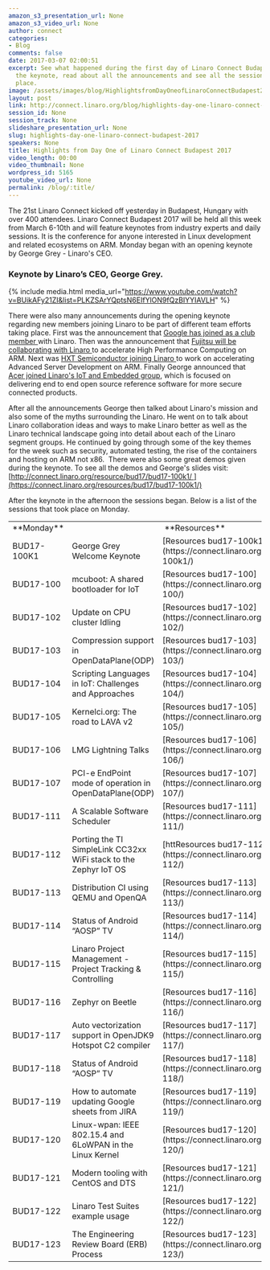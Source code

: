 ```yaml
---
amazon_s3_presentation_url: None
amazon_s3_video_url: None
author: connect
categories:
- Blog
comments: false
date: 2017-03-07 02:00:51
excerpt: See what happened during the first day of Linaro Connect Budapest 2017.  Watch
  the keynote, read about all the announcements and see all the sessions that took
  place.
image: /assets/images/blog/HighlightsfromDayOneofLinaroConnectBudapest2017.jpg
layout: post
link: http://connect.linaro.org/blog/highlights-day-one-linaro-connect-budapest-2017/
session_id: None
session_track: None
slideshare_presentation_url: None
slug: highlights-day-one-linaro-connect-budapest-2017
speakers: None
title: Highlights from Day One of Linaro Connect Budapest 2017
video_length: 00:00
video_thumbnail: None
wordpress_id: 5165
youtube_video_url: None
permalink: /blog/:title/
---
```


The 21st Linaro Connect kicked off yesterday in Budapest, Hungary with over 400 attendees. Linaro Connect Budapest 2017 will be held all this week from March 6-10th and will feature keynotes from industry experts and daily sessions. It is the conference for anyone interested in Linux development and related ecosystems on ARM. Monday began with an opening keynote by George Grey - Linaro's CEO.

### Keynote by Linaro’s CEO, George Grey.

{% include media.html media_url="https://www.youtube.com/watch?v=BUikAFy21ZI&list=PLKZSArYQptsN6EIfYlON9fQzBIYYIAVLH" %}

There were also many announcements during the opening keynote regarding new members joining Linaro to be part of different team efforts taking place. First was the announcement that [Google has joined as a club member ](/news/google-becomes-club-member-linaro/)with Linaro. Then was the announcement that [Fujitsu will be collaborating with Linaro ](/news/linaro-announces-fujitsus-collaboration-accelerate-high-performance-computing-arm/)to accelerate High Performance Computing on ARM. Next was [HXT Semiconductor joining Linaro ](/news/hxt-semiconductor-joins-linaro-accelerate-advanced-server-development-arm/)to work on accelerating Advanced Server Development on ARM. Finally George announced that [Acer joined Linaro's IoT and Embedded group](/news/acer-joins-linaro-iot-and-embedded-group/), which is focused on delivering end to end open source reference software for more secure connected products.

After all the announcements George then talked about Linaro's mission and also some of the myths surrounding the Linaro. He went on to talk about Linaro collaboration ideas and ways to make Linaro better as well as the Linaro technical landscape going into detail about each of the Linaro segment groups. He continued by going through some of the key themes for the week such as security, automated testing, the rise of the containers and hosting on ARM not x86.  There were also some great demos given during the keynote. To see all the demos and George's slides visit: [http://connect.linaro.org/resource/bud17/bud17-100k1/ ](https://connect.linaro.org/resources/bud17/bud17-100k1/)

After the keynote in the afternoon the sessions began. Below is a list of the sessions that took place on Monday.


<table width="100%" >
<tbody >
<tr >

<td data-sheets-value="{"1":2,"2":"Monday"}" >**Monday**
</td>

<td width="305" >
</td>

<td width="378" > **Resources**
</td>
</tr>
<tr >

<td data-sheets-value="{"1":2,"2":"BUD17-100K1"}" >BUD17-100K1
</td>

<td data-sheets-value="{"1":2,"2":"George Grey Welcome Keynote"}" >George Grey Welcome Keynote
</td>

<td data-sheets-value="{"1":2,"2":"http://connect.linaro.org/resource/bud17/bud17-100k1/"}" data-sheets-formula="="http://connect.linaro.org/resource/bud17/"& LOWER (R[0]C[-14]) &"/"" >[Resources bud17-100k1](https://connect.linaro.org/resources/bud17/bud17-100k1/)
</td>
</tr>
<tr >

<td data-sheets-value="{"1":2,"2":"BUD17-100"}" >BUD17-100
</td>

<td data-sheets-value="{"1":2,"2":"mcuboot: A shared bootloader for IoT"}" >mcuboot: A shared bootloader for IoT
</td>

<td data-sheets-value="{"1":2,"2":"http://connect.linaro.org/resource/bud17/bud17-100/"}" data-sheets-formula="="http://connect.linaro.org/resource/bud17/"& LOWER (R[0]C[-14]) &"/"" >[Resources bud17-100](https://connect.linaro.org/resources/bud17/bud17-100/)
</td>
</tr>
<tr >

<td data-sheets-value="{"1":2,"2":"BUD17-102"}" >BUD17-102
</td>

<td data-sheets-value="{"1":2,"2":"Update on CPU cluster Idling"}" >Update on CPU cluster Idling
</td>

<td data-sheets-value="{"1":2,"2":"http://connect.linaro.org/resource/bud17/bud17-102/"}" data-sheets-formula="="http://connect.linaro.org/resource/bud17/"& LOWER (R[0]C[-14]) &"/"" >[Resources bud17-102](https://connect.linaro.org/resources/bud17/bud17-102/)
</td>
</tr>
<tr >

<td data-sheets-value="{"1":2,"2":"BUD17-103"}" >BUD17-103
</td>

<td data-sheets-value="{"1":2,"2":"Compression support in OpenDataPlane(ODP)"}" >Compression support in OpenDataPlane(ODP)
</td>

<td data-sheets-value="{"1":2,"2":"http://connect.linaro.org/resource/bud17/bud17-103/"}" data-sheets-formula="="http://connect.linaro.org/resource/bud17/"& LOWER (R[0]C[-14]) &"/"" >[Resources bud17-103](https://connect.linaro.org/resources/bud17/bud17-103/)
</td>
</tr>
<tr >

<td data-sheets-value="{"1":2,"2":"BUD17-104"}" >BUD17-104
</td>

<td data-sheets-value="{"1":2,"2":"Scripting Languages in IoT: Challenges and Approaches"}" >Scripting Languages in IoT: Challenges and Approaches
</td>

<td data-sheets-value="{"1":2,"2":"http://connect.linaro.org/resource/bud17/bud17-104/"}" data-sheets-formula="="http://connect.linaro.org/resource/bud17/"& LOWER (R[0]C[-14]) &"/"" >[Resources bud17-104](https://connect.linaro.org/resources/bud17/bud17-104/)
</td>
</tr>
<tr >

<td data-sheets-value="{"1":2,"2":"BUD17-105"}" >BUD17-105
</td>

<td data-sheets-value="{"1":2,"2":"Kernelci.org: The road to LAVA v2"}" >Kernelci.org: The road to LAVA v2
</td>

<td data-sheets-value="{"1":2,"2":"http://connect.linaro.org/resource/bud17/bud17-105/"}" data-sheets-formula="="http://connect.linaro.org/resource/bud17/"& LOWER (R[0]C[-14]) &"/"" >[Resources bud17-105](https://connect.linaro.org/resources/bud17/bud17-105/)
</td>
</tr>
<tr >

<td data-sheets-value="{"1":2,"2":"BUD17-106"}" >BUD17-106
</td>

<td data-sheets-value="{"1":2,"2":"LMG Lightning Talks"}" >LMG Lightning Talks
</td>

<td data-sheets-value="{"1":2,"2":"http://connect.linaro.org/resource/bud17/bud17-106/"}" data-sheets-formula="="http://connect.linaro.org/resource/bud17/"& LOWER (R[0]C[-14]) &"/"" >[Resources bud17-106](https://connect.linaro.org/resources/bud17/bud17-106/)
</td>
</tr>
<tr >

<td data-sheets-value="{"1":2,"2":"BUD17-107"}" >BUD17-107
</td>

<td data-sheets-value="{"1":2,"2":"PCI-e EndPoint mode of operation in OpenDataPlane(ODP)"}" >PCI-e EndPoint mode of operation in OpenDataPlane(ODP)
</td>

<td data-sheets-value="{"1":2,"2":"http://connect.linaro.org/resource/bud17/bud17-107/"}" data-sheets-formula="="http://connect.linaro.org/resource/bud17/"& LOWER (R[0]C[-14]) &"/"" >[Resources bud17-107](https://connect.linaro.org/resources/bud17/bud17-107/)
</td>
</tr>
<tr >

<td data-sheets-value="{"1":2,"2":"BUD17-111"}" >BUD17-111
</td>

<td data-sheets-value="{"1":2,"2":"A Scalable Software Scheduler"}" >A Scalable Software Scheduler
</td>

<td data-sheets-value="{"1":2,"2":"http://connect.linaro.org/resource/bud17/bud17-111/"}" data-sheets-formula="="http://connect.linaro.org/resource/bud17/"& LOWER (R[0]C[-14]) &"/"" >[Resources bud17-111](https://connect.linaro.org/resources/bud17/bud17-111/)
</td>
</tr>
<tr >

<td data-sheets-value="{"1":2,"2":"BUD17-112"}" >BUD17-112
</td>

<td data-sheets-value="{"1":2,"2":"Porting the TI SimpleLink CC32xx WiFi stack to the Zephyr IoT OS"}" >Porting the TI SimpleLink CC32xx WiFi stack to the Zephyr IoT OS
</td>

<td data-sheets-value="{"1":2,"2":"http://connect.linaro.org/resource/bud17/bud17-112/"}" data-sheets-formula="="http://connect.linaro.org/resource/bud17/"& LOWER (R[0]C[-14]) &"/"" >[httResources bud17-112](https://connect.linaro.org/resources/bud17/bud17-112/)
</td>
</tr>
<tr >

<td data-sheets-value="{"1":2,"2":"BUD17-113"}" >BUD17-113
</td>

<td data-sheets-value="{"1":2,"2":"Distribution CI using QEMU and OpenQA"}" >Distribution CI using QEMU and OpenQA
</td>

<td data-sheets-value="{"1":2,"2":"http://connect.linaro.org/resource/bud17/bud17-113/"}" data-sheets-formula="="http://connect.linaro.org/resource/bud17/"& LOWER (R[0]C[-14]) &"/"" >[Resources bud17-113](https://connect.linaro.org/resources/bud17/bud17-113/)
</td>
</tr>
<tr >

<td data-sheets-value="{"1":2,"2":"BUD17-114"}" >BUD17-114
</td>

<td data-sheets-value="{"1":2,"2":"Status of Android \u201cAOSP\u201d TV"}" >Status of Android “AOSP” TV
</td>

<td data-sheets-value="{"1":2,"2":"http://connect.linaro.org/resource/bud17/bud17-114/"}" data-sheets-formula="="http://connect.linaro.org/resource/bud17/"& LOWER (R[0]C[-14]) &"/"" >[Resources bud17-114](https://connect.linaro.org/resources/bud17/bud17-114/)
</td>
</tr>
<tr >

<td data-sheets-value="{"1":2,"2":"BUD17-115"}" >BUD17-115
</td>

<td data-sheets-value="{"1":2,"2":"Linaro Project Management - Project Tracking & Controlling"}" >Linaro Project Management - Project Tracking & Controlling
</td>

<td data-sheets-value="{"1":2,"2":"http://connect.linaro.org/resource/bud17/bud17-115/"}" data-sheets-formula="="http://connect.linaro.org/resource/bud17/"& LOWER (R[0]C[-14]) &"/"" >[Resources bud17-115](https://connect.linaro.org/resources/bud17/bud17-115/)
</td>
</tr>
<tr >

<td data-sheets-value="{"1":2,"2":"BUD17-116"}" >BUD17-116
</td>

<td data-sheets-value="{"1":2,"2":"Zephyr on Beetle"}" >Zephyr on Beetle
</td>

<td data-sheets-value="{"1":2,"2":"http://connect.linaro.org/resource/bud17/bud17-116/"}" data-sheets-formula="="http://connect.linaro.org/resource/bud17/"& LOWER (R[0]C[-14]) &"/"" >[Resources bud17-116](https://connect.linaro.org/resources/bud17/bud17-116/)
</td>
</tr>
<tr >

<td data-sheets-value="{"1":2,"2":"BUD17-117"}" >BUD17-117
</td>

<td data-sheets-value="{"1":2,"2":"Auto vectorization support in OpenJDK9 Hotspot C2 compiler"}" >Auto vectorization support in OpenJDK9 Hotspot C2 compiler
</td>

<td data-sheets-value="{"1":2,"2":"http://connect.linaro.org/resource/bud17/bud17-117/"}" data-sheets-formula="="http://connect.linaro.org/resource/bud17/"& LOWER (R[0]C[-14]) &"/"" >[Resources bud17-117](https://connect.linaro.org/resources/bud17/bud17-117/)
</td>
</tr>
<tr >

<td data-sheets-value="{"1":2,"2":"BUD17-118"}" >BUD17-118
</td>

<td data-sheets-value="{"1":2,"2":"Status of Android \u201cAOSP\u201d TV"}" >Status of Android “AOSP” TV
</td>

<td data-sheets-value="{"1":2,"2":"http://connect.linaro.org/resource/bud17/bud17-118/"}" data-sheets-formula="="http://connect.linaro.org/resource/bud17/"& LOWER (R[0]C[-14]) &"/"" >[Resources bud17-118](https://connect.linaro.org/resources/bud17/bud17-118/)
</td>
</tr>
<tr >

<td data-sheets-value="{"1":2,"2":"BUD17-119"}" >BUD17-119
</td>

<td data-sheets-value="{"1":2,"2":"How to automate updating Google sheets from JIRA"}" >How to automate updating Google sheets from JIRA
</td>

<td data-sheets-value="{"1":2,"2":"http://connect.linaro.org/resource/bud17/bud17-119/"}" data-sheets-formula="="http://connect.linaro.org/resource/bud17/"& LOWER (R[0]C[-14]) &"/"" >[Resources bud17-119](https://connect.linaro.org/resources/bud17/bud17-119/)
</td>
</tr>
<tr >

<td data-sheets-value="{"1":2,"2":"BUD17-120"}" >BUD17-120
</td>

<td data-sheets-value="{"1":2,"2":"Linux-wpan: IEEE 802.15.4 and 6LoWPAN in the Linux Kernel"}" >Linux-wpan: IEEE 802.15.4 and 6LoWPAN in the Linux Kernel
</td>

<td data-sheets-value="{"1":2,"2":"http://connect.linaro.org/resource/bud17/bud17-120/"}" data-sheets-formula="="http://connect.linaro.org/resource/bud17/"& LOWER (R[0]C[-14]) &"/"" >[Resources bud17-120](https://connect.linaro.org/resources/bud17/bud17-120/)
</td>
</tr>
<tr >

<td data-sheets-value="{"1":2,"2":"BUD17-121"}" >BUD17-121
</td>

<td data-sheets-value="{"1":2,"2":"Modern tooling with CentOS and DTS"}" >Modern tooling with CentOS and DTS
</td>

<td data-sheets-value="{"1":2,"2":"http://connect.linaro.org/resource/bud17/bud17-121/"}" data-sheets-formula="="http://connect.linaro.org/resource/bud17/"& LOWER (R[0]C[-14]) &"/"" >[Resources bud17-121](https://connect.linaro.org/resources/bud17/bud17-121/)
</td>
</tr>
<tr >

<td data-sheets-value="{"1":2,"2":"BUD17-122"}" >BUD17-122
</td>

<td data-sheets-value="{"1":2,"2":"Linaro Test Suites example usage"}" >Linaro Test Suites example usage
</td>

<td data-sheets-value="{"1":2,"2":"http://connect.linaro.org/resource/bud17/bud17-122/"}" data-sheets-formula="="http://connect.linaro.org/resource/bud17/"& LOWER (R[0]C[-14]) &"/"" >[Resources bud17-122](https://connect.linaro.org/resources/bud17/bud17-122/)
</td>
</tr>
<tr >

<td data-sheets-value="{"1":2,"2":"BUD17-123"}" >BUD17-123
</td>

<td data-sheets-value="{"1":2,"2":"The Engineering Review Board (ERB) Process"}" >The Engineering Review Board (ERB) Process
</td>

<td data-sheets-value="{"1":2,"2":"http://connect.linaro.org/resource/bud17/bud17-123/"}" data-sheets-formula="="http://connect.linaro.org/resource/bud17/"& LOWER (R[0]C[-14]) &"/"" >[Resources bud17-123](https://connect.linaro.org/resources/bud17/bud17-123/)
</td>
</tr>
</tbody>
</table>
